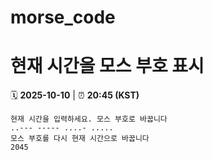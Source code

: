 # morse_code
# 현재 시간을 모스 부호 표시
<!-- MORSE_TIME_START -->
🗓️ **2025-10-10** | ⏰ **20:45 (KST)**

```
현재 시간을 입력하세요. 모스 부호로 바꿉니다
..--- ----- ....- .....
모스 부호를 다시 현재 시간으로 바꿉니다
2045
```
<!-- MORSE_TIME_END -->

